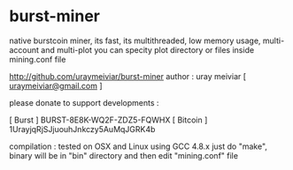 burst-miner
===========

native burstcoin miner, its fast, its multithreaded, low memory usage, multi-account and multi-plot
you can specity plot directory or files inside mining.conf file

http://github.com/uraymeiviar/burst-miner
author : uray meiviar [ uraymeiviar@gmail.com ]

please donate to support developments :

 [ Burst   ] BURST-8E8K-WQ2F-ZDZ5-FQWHX
 [ Bitcoin ] 1UrayjqRjSJjuouhJnkczy5AuMqJGRK4b

compilation :
tested on OSX and Linux using GCC 4.8.x
just do "make", binary will be in "bin" directory and then edit "mining.conf" file